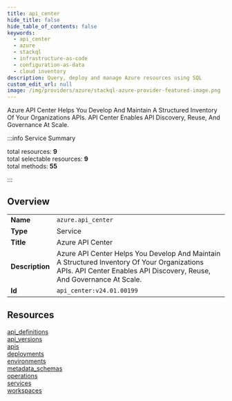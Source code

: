```yaml
---
title: api_center
hide_title: false
hide_table_of_contents: false
keywords:
  - api_center
  - azure
  - stackql
  - infrastructure-as-code
  - configuration-as-data
  - cloud inventory
description: Query, deploy and manage Azure resources using SQL
custom_edit_url: null
image: /img/providers/azure/stackql-azure-provider-featured-image.png
---
```

Azure API Center Helps You Develop And Maintain A Structured Inventory Of Your Organizations APIs. API Center Enables API Discovery, Reuse, And Governance At Scale.  
    
:::info Service Summary

<div class="row">
<div class="providerDocColumn">
<span>total resources:&nbsp;<b>9</b></span><br />
<span>total selectable resources:&nbsp;<b>9</b></span><br />
<span>total methods:&nbsp;<b>55</b></span><br />
</div>
</div>

:::

## Overview
<table><tbody>
<tr><td><b>Name</b></td><td><code>azure.api_center</code></td></tr>
<tr><td><b>Type</b></td><td>Service</td></tr>
<tr><td><b>Title</b></td><td>Azure API Center</td></tr>
<tr><td><b>Description</b></td><td>Azure API Center Helps You Develop And Maintain A Structured Inventory Of Your Organizations APIs. API Center Enables API Discovery, Reuse, And Governance At Scale.</td></tr>
<tr><td><b>Id</b></td><td><code>api_center:v24.01.00199</code></td></tr>
</tbody></table>

## Resources
<div class="row">
<div class="providerDocColumn">
<a href="/providers/azure/api_center/api_definitions/">api_definitions</a><br />
<a href="/providers/azure/api_center/api_versions/">api_versions</a><br />
<a href="/providers/azure/api_center/apis/">apis</a><br />
<a href="/providers/azure/api_center/deployments/">deployments</a><br />
<a href="/providers/azure/api_center/environments/">environments</a><br />
</div>
<div class="providerDocColumn">
<a href="/providers/azure/api_center/metadata_schemas/">metadata_schemas</a><br />
<a href="/providers/azure/api_center/operations/">operations</a><br />
<a href="/providers/azure/api_center/services/">services</a><br />
<a href="/providers/azure/api_center/workspaces/">workspaces</a><br />
</div>
</div>
